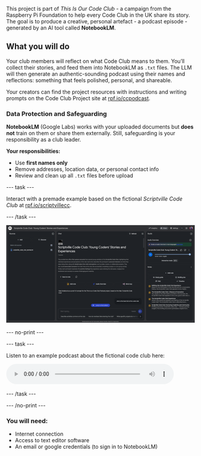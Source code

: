 This project is part of *This Is Our Code Club* \- a campaign from the Raspberry Pi Foundation to help every Code Club in the UK share its story. The goal is to produce a creative, personal artefact \- a podcast episode \- generated by an AI tool called **NotebookLM**. 

## What you will do

Your club members will reflect on what Code Club means to them. You’ll collect their stories, and feed them into NotebookLM as `.txt` files. The LLM will then generate an authentic-sounding podcast using their names and reflections: something that feels polished, personal, and shareable.

Your creators can find the project resources with instructions and writing prompts on the Code Club Project site at [rpf.io/ccpodcast](http://rpf.io/ccpodcast).  

### Data Protection and Safeguarding

**NotebookLM** (Google Labs) works with your uploaded documents but **does not** train on them or share them externally. Still, safeguarding is your responsibility as a club leader.

**Your responsibilities:**
* Use **first names only**  
* Remove addresses, location data, or personal contact info  
* Review and clean up all `.txt` files before upload

--- task ---

Interact with a premade example based on the fictional *Scriptville Code Club* at [rpf.io/scriptvillecc](http://rpf.io/scriptvillecc).

--- /task ---

![NotebookLM interface showing young coders' stories with source file, full text, playback controls, and notes.](images/NBLM_screenshot.png)

--- no-print ---

--- task ---

Listen to an example podcast about the fictional code club here:

<audio controls style="width:100%;max-width:448px;">
  <source src="images/ccpodcast.mp3" type="audio/mpeg">
  Your browser doesn’t support the <code>&lt;audio&gt;</code> element —
  <a href="images/ccpodcast.mp3">download the file instead</a>.
</audio>

--- /task ---

--- /no-print ---



### You will need:
- Internet connection
- Access to text editor software
- An email or google credentials (to sign in to NotebookLM)
